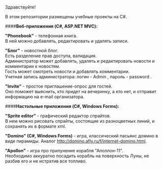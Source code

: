 Здравствуйте!

В этом репозитории размещены учебные проекты на C#.

####<b>Веб-приложения (C#, ASP.NET MVC):</b><br>

<b>"Phonebook"</b> - телефонная книга.<br>
В ней можно добавлять, редактировать и удалять записи.

<b>"Блог"</b> - новостной блог.<br>
Есть разделение прав доступа, валидация.<br>
Администратор может добавлять, удалять и редактировать новости и комментарии к новостям.<br>
Гость может смотреть новости и добавлять комментарии.<br>
Учетная запись администратора: логин - Admin , пароль - password .

<b>"Invite"</b> - простое приглашение-опрос для гостей.<br>
Оно поможет выяснить, кто придет на вечеринку, а кто нет, и отправит информацию на e-mail организатора.

####<b>Настольные приложения (C#, Windows Forms):</b><br>

<b>"Sprite editor"</b> - графический редактор спрайтов.<br>
В нем можно рисовать спрайты, состоящие из разноцветных линий, и сохранять их в формате xml. 

<b>"Domino" (C#, Windows Forms)</b> - игра, классический пасьянс домино в виде пирамиды.
Аналог http://domino.afly.ru/f/internet-domino.html.

<b>"Apollon"</b> - игра про прилунение корабля "Аполлон-11".<br>
Необходимо аккуратно посадить корабль на поверхность Луны, не разбив его и не истратив все топливо.
